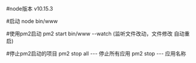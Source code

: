 #node版本
v10.15.3

#启动
node bin/www 

#使用pm2启动
pm2 start bin/www --watch (监听文件改动，文件修改 自动重启)

#停止pm2启动的项目
pm2 stop all  --- 停止所有应用
pm2 stop <name> --- <name> 应用名称